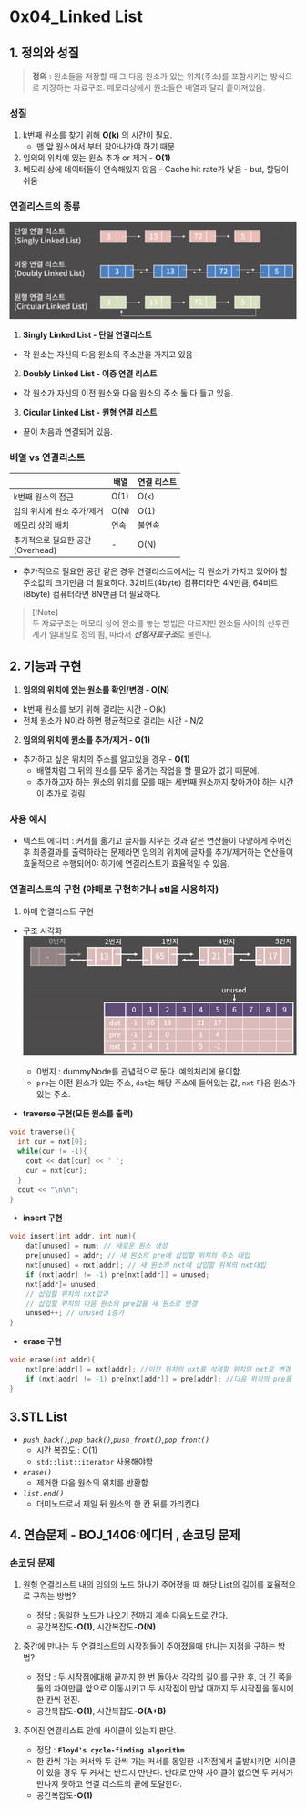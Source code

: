 # 0x04_Linked List 
## 1. 정의와 성질
> **정의** : 원소들을 저장할 때 그 다음 원소가 있는 위치(주소)를 포함시키는 방식으로 저장하는 자료구조. 메모리상에서 원소들은 배열과 달리 흩어져있음.

### 성질 
1. k번째 원소를 찾기 위해 **O(k)** 의 시간이 필요. 
    - 맨 앞 원소에서 부터 찾아나가야 하기 때문
2. 임의의 위치에 있는 원소 추가 or 제거 - **O(1)** 
3. 메모리 상에 데이터들이 연속해있지 않음 - Cache hit rate가 낮음 - but, 할당이 쉬움

### 연결리스트의 종류
![types of LinkedList](../imgs/TypesOflinkedList.png)
1. **Singly Linked List - 단일 연결리스트**
- 각 원소는 자신의 다음 원소의 주소만을 가지고 있음

2. **Doubly Linked List - 이중 연결 리스트**
- 각 원소가 자신의 이전 원소와 다음 원소의 주소 둘 다 들고 있음.

3. **Cicular Linked List - 원형 연결 리스트**
- 끝이 처음과 연결되어 있음.

### 배열 vs 연결리스트 
|                     | 배열        | 연결 리스트      |
|---------------------|------------|------------------|
| k번째 원소의 접근   | O(1)       | O(k)             |
| 임의 위치에 원소 추가/제거 | O(N) | O(1)             |
| 메모리 상의 배치    | 연속       | 불연속           |
| 추가적으로 필요한 공간 <br> (Overhead) | - | O(N)         |
- 추가적으로 필요한 공간 같은 경우 연결리스트에서는 각 원소가 가지고 있어야 할 주소값의 크기만큼 더 필요하다. 32비트(4byte) 컴퓨터라면 4N만큼, 64비트(8byte) 컴퓨터라면 8N만큼 더 필요하다.

> [!Note]\
> 두 자료구조는 메모리 상에 원소를 놓는 방법은 다르지만 원소들 사이의 선후관계가 일대일로 정의 됨, 따라서 ***선형자료구조***로 불린다.

## 2. 기능과 구현
1.  **임의의 위치에 있는 원소를 확인/변경 - O(N)**
- k번째 원소를 보기 위해 걸리는 시간 - O(k) 
- 전체 원소가 N이라 하면 평균적으로 걸리는 시간 - N/2 
2.  **임의의 위치에 원소를 추가/제거 - O(1)**
- 추가하고 싶은 위치의 주소를 알고있을 경우 - **O(1)**
    - 배열처럼 그 뒤의 원소를 모두 옮기는 작업을 할 필요가 없기 때문에.
    - 추가하고자 하는 원소의 위치를 모를 때는 세번째 원소까지 찾아가야 하는 시간이 추가로 걸림 

### 사용 예시
- 텍스트 에디터 : 커서를 옮기고 글자를 지우는 것과 같은 연산들이 다양하게 주어진 후 최종결과를 출력하라는 문제라면 임의의 위치에 글자를 추가/제거하는 연산들이 효울적으로 수행되어야 하기에 연결리스트가 효율적일 수 있음.

### 연결리스트의 구현 (야매로 구현하거나 stl을 사용하자)
1. 야매 연결리스트 구현 
- 구조 시각화
![Yamae](../imgs/YaMaeLinkedList.png)
    - 0번지 : dummyNode를 관념적으로 둔다. 예외처리에 용이함.
    - `pre`는 이전 원소가 있는 주소, `dat`는 해당 주소에 들어있는 값, `nxt` 다음 원소가 있는 주소.

- **traverse 구현(모든 원소를 출력)**
```cpp
void traverse(){
  int cur = nxt[0];
  while(cur != -1){
    cout << dat[cur] << ' ';
    cur = nxt[cur];
  }
  cout << "\n\n";
}
```
- **insert 구현**
```cpp
void insert(int addr, int num){
    dat[unused] = num; // 새로운 원소 생성
    pre[unused] = addr; // 새 원소의 pre에 삽입할 위치의 주소 대입
    nxt[unused] = nxt[addr]; // 새 원소의 nxt에 삽입할 위치의 nxt대입
    if (nxt[addr] != -1) pre[nxt[addr]] = unused; 
    nxt[addr]= unused;
    // 삽입할 위치의 nxt값과 
    // 삽입할 위치의 다음 원소의 pre값을 새 원소로 변경
    unused++; // unused 1증가 
}
```
- **erase 구현**
```cpp
void erase(int addr){
    nxt[pre[addr]] = nxt[addr]; //이전 위치의 nxt를 삭제할 위치의 nxt로 변경
    if (nxt[addr] != -1) pre[nxt[addr]] = pre[addr]; //다음 위치의 pre를 삭제할 위치의 pre로 변경
}
```
## 3.STL List
- *`push_back()`,`pop_back()`,`push_front()`,`pop_front()`*
    - 시간 복잡도 : O(1)
    - `std::list::iterator` 사용해야함
- *`erase()`*
    - 제거한 다음 원소의 위치를 반환함
- *`list.end()`*
    - 더미노드로서 제일 뒤 원소의 한 칸 뒤를 가리킨다.

## 4. 연습문제 - BOJ_1406:에디터 , 손코딩 문제
### 손코딩 문제 
1. 원형 연결리스트 내의 임의의 노드 하나가 주어졌을 때 해당 List의 길이를 효율적으로 구하는 방법? 
    - 정답 : 동일한 노드가 나오기 전까지 계속 다음노드로 간다. 
    - 공간복잡도-**O(1)**, 시간복잡도-**O(N)**

2. 중간에 만나는 두 연결리스트의 시작점들이 주어졌을때 만나는 지점을 구하는 방법?
    - 정답 : 두 시작점에대해 끝까지 한 번 돌아서 각각의 길이를 구한 후, 더 긴 쪽을 둘의 차이만큼 앞으로 이동시키고 두 시작점이 만날 때까지 두 시작점을 동시에 한 칸씩 전진. 
    - 공간복잡도-**O(1)**, 시간복잡도-**O(A+B)**
    
3. 주어진 연결리스트 안에 사이클이 있는지 판단.
    - 정답 : **`Floyd's cycle-finding algorithm`**
    - 한 칸씩 가는 커서와 두 칸씩 가는 커서를 동일한 시작점에서 출발시키면 사이클이 있을 경우 두 커서는 반드시 만난다. 반대로 만약 사이클이 없으면 두 커서가 만나지 못하고 연결 리스트의 끝에 도달한다.
    - 공간복잡도-**O(1)**
